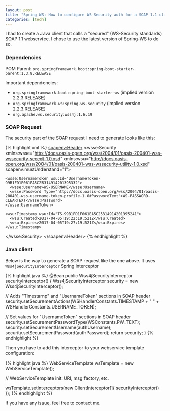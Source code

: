 ```yaml
---
layout: post
title: "Spring WS: How to configure WS-Security auth for a SOAP 1.1 client"
categories: [tech]
---
```

I had to create a Java client that calls a "secured" (WS-Security standards) SOAP 1.1 webservice. I chose to use the latest version of Spring-WS to do so.

<!--more-->

<h3>Dependencies</h3>

POM Parent: `org.springframework.boot:spring-boot-starter-parent:1.3.8.RELEASE`

Important dependencies:

* `org.springframework.boot:spring-boot-starter-ws` (implied version 2.2.3.RELEASE)
* `org.springframework.ws:spring-ws-security` (implied version 2.2.3.RELEASE)
* `org.apache.ws.security:wss4j:1.6.19`

<h3>SOAP Request</h3>

The security part of the SOAP request I need to generate looks like this:

{% highlight xml %}
<soapenv:Header>
  <wsse:Security 
    xmlns:wsse="http://docs.oasis-open.org/wss/2004/01/oasis-200401-wss-wssecurity-secext-1.0.xsd" 
    xmlns:wsu="http://docs.oasis-open.org/wss/2004/01/oasis-200401-wss-wssecurity-utility-1.0.xsd"
    soapenv:mustUnderstand="1">
    
    <wsse:UsernameToken wsu:Id="UsernameToken-99B1FD1F061EA5C25314914201395332">
      <wsse:Username>WS-USERNAME</wsse:Username>
      <wsse:Password Type="http://docs.oasis-open.org/wss/2004/01/oasis-200401-wss-username-token-profile-1.0#PasswordText">WS-PASSWORD-CLEARTEXT</wsse:Password>
    </wsse:UsernameToken>
    
    <wsu:Timestamp wsu:Id="TS-99B1FD1F061EA5C25314914201395241">
      <wsu:Created>2017-04-05T19:22:19.521Z</wsu:Created>
      <wsu:Expires>2017-04-05T19:27:19.521Z</wsu:Expires>
    </wsu:Timestamp>
    
  </wsse:Security>
</soapenv:Header>
{% endhighlight %}

<h3>Java client</h3>

Below is the way to generate a SOAP request like the one above. It uses `Wss4jSecurityInterceptor` Spring interceptor

{% highlight java %}
@Bean
public Wss4jSecurityInterceptor securityInterceptor() {
  Wss4jSecurityInterceptor security = new Wss4jSecurityInterceptor();
  
  // Adds "Timestamp" and "UsernameToken" sections in SOAP header
  security.setSecurementActions(WSHandlerConstants.TIMESTAMP + " " + WSHandlerConstants.USERNAME_TOKEN);
  
  // Set values for "UsernameToken" sections in SOAP header
  security.setSecurementPasswordType(WSConstants.PW_TEXT);
  security.setSecurementUsername(authUsername);
  security.setSecurementPassword(authPassword);
  return security;
}
{% endhighlight %}

Then you have to add this interceptor to your webservice template configuration:

{% highlight java %}
WebServiceTemplate wsTemplate = new WebServiceTemplate();

// WebServiceTemplate init: URI, msg factory, etc.

wsTemplate.setInterceptors(new ClientInterceptor[]{ securityInterceptor() });
{% endhighlight %}

If you have any issue, feel free to contact me.
